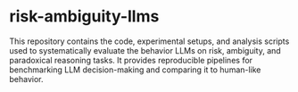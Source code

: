 # risk-ambiguity-llms
This repository contains the code, experimental setups, and analysis scripts used to systematically evaluate the behavior LLMs on risk, ambiguity, and paradoxical reasoning tasks. It provides reproducible pipelines for benchmarking LLM decision-making and comparing it to human-like behavior.
